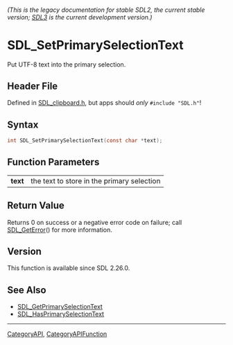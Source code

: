 ###### (This is the legacy documentation for stable SDL2, the current stable version; [SDL3](https://wiki.libsdl.org/SDL3/) is the current development version.)
# SDL_SetPrimarySelectionText

Put UTF-8 text into the primary selection.

## Header File

Defined in [SDL_clipboard.h](https://github.com/libsdl-org/SDL/blob/SDL2/include/SDL_clipboard.h), but apps should _only_ `#include "SDL.h"`!

## Syntax

```c
int SDL_SetPrimarySelectionText(const char *text);

```

## Function Parameters

|              |                                            |
| ------------ | ------------------------------------------ |
| **text**     | the text to store in the primary selection |

## Return Value

Returns 0 on success or a negative error code on failure; call
[SDL_GetError](SDL_GetError)() for more information.

## Version

This function is available since SDL 2.26.0.

## See Also

* [SDL_GetPrimarySelectionText](SDL_GetPrimarySelectionText)
* [SDL_HasPrimarySelectionText](SDL_HasPrimarySelectionText)

----
[CategoryAPI](CategoryAPI), [CategoryAPIFunction](CategoryAPIFunction)

